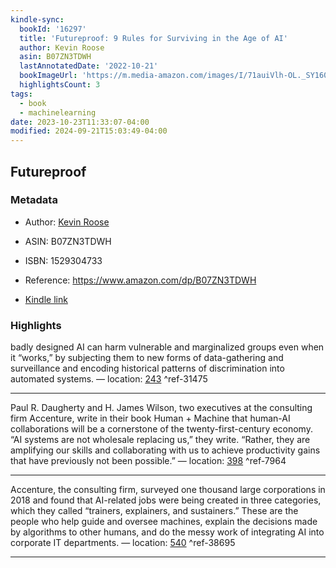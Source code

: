 ```yaml
---
kindle-sync:
  bookId: '16297'
  title: 'Futureproof: 9 Rules for Surviving in the Age of AI'
  author: Kevin Roose
  asin: B07ZN3TDWH
  lastAnnotatedDate: '2022-10-21'
  bookImageUrl: 'https://m.media-amazon.com/images/I/71auiVlh-OL._SY160.jpg'
  highlightsCount: 3
tags:
  - book
  - machinelearning
date: 2023-10-23T11:33:07-04:00
modified: 2024-09-21T15:03:49-04:00
---
```

## Futureproof
### Metadata

* Author: [Kevin Roose](https://www.amazon.comundefined)

* ASIN: B07ZN3TDWH

* ISBN: 1529304733

* Reference: <https://www.amazon.com/dp/B07ZN3TDWH>

* [Kindle link](kindle://book?action=open&asin=B07ZN3TDWH)

### Highlights

badly designed AI can harm vulnerable and marginalized groups even when it “works,” by subjecting them to new forms of data-gathering and surveillance and encoding historical patterns of discrimination into automated systems. — location: [243](kindle://book?action=open&asin=B07ZN3TDWH&location=243) ^ref-31475

---

Paul R. Daugherty and H. James Wilson, two executives at the consulting firm Accenture, write in their book Human + Machine that human-AI collaborations will be a cornerstone of the twenty-first-century economy. “AI systems are not wholesale replacing us,” they write. “Rather, they are amplifying our skills and collaborating with us to achieve productivity gains that have previously not been possible.” — location: [398](kindle://book?action=open&asin=B07ZN3TDWH&location=398) ^ref-7964

---

Accenture, the consulting firm, surveyed one thousand large corporations in 2018 and found that AI-related jobs were being created in three categories, which they called “trainers, explainers, and sustainers.” These are the people who help guide and oversee machines, explain the decisions made by algorithms to other humans, and do the messy work of integrating AI into corporate IT departments. — location: [540](kindle://book?action=open&asin=B07ZN3TDWH&location=540) ^ref-38695

---
